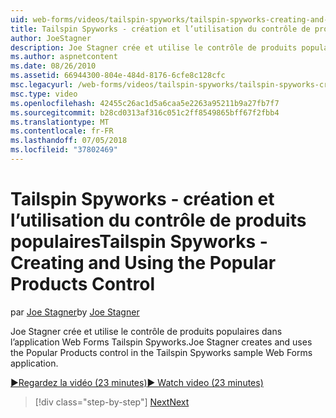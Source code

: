 ```yaml
---
uid: web-forms/videos/tailspin-spyworks/tailspin-spyworks-creating-and-using-the-popular-products-control
title: Tailspin Spyworks - création et l’utilisation du contrôle de produits populaires | Microsoft Docs
author: JoeStagner
description: Joe Stagner crée et utilise le contrôle de produits populaires dans l’application Web Forms Tailspin Spyworks.
ms.author: aspnetcontent
ms.date: 08/26/2010
ms.assetid: 66944300-804e-484d-8176-6cfe8c128cfc
msc.legacyurl: /web-forms/videos/tailspin-spyworks/tailspin-spyworks-creating-and-using-the-popular-products-control
msc.type: video
ms.openlocfilehash: 42455c26ac1d5a6caa5e2263a95211b9a27fb7f7
ms.sourcegitcommit: b28cd0313af316c051c2ff8549865bff67f2fbb4
ms.translationtype: MT
ms.contentlocale: fr-FR
ms.lasthandoff: 07/05/2018
ms.locfileid: "37802469"
---
```

<a name="tailspin-spyworks---creating-and-using-the-popular-products-control"></a><span data-ttu-id="97bbc-103">Tailspin Spyworks - création et l’utilisation du contrôle de produits populaires</span><span class="sxs-lookup"><span data-stu-id="97bbc-103">Tailspin Spyworks - Creating and Using the Popular Products Control</span></span>
====================
<span data-ttu-id="97bbc-104">par [Joe Stagner](https://github.com/JoeStagner)</span><span class="sxs-lookup"><span data-stu-id="97bbc-104">by [Joe Stagner](https://github.com/JoeStagner)</span></span>

<span data-ttu-id="97bbc-105">Joe Stagner crée et utilise le contrôle de produits populaires dans l’application Web Forms Tailspin Spyworks.</span><span class="sxs-lookup"><span data-stu-id="97bbc-105">Joe Stagner creates and uses the Popular Products control in the Tailspin Spyworks sample Web Forms application.</span></span>

[<span data-ttu-id="97bbc-106">&#9654;Regardez la vidéo (23 minutes)</span><span class="sxs-lookup"><span data-stu-id="97bbc-106">&#9654; Watch video (23 minutes)</span></span>](https://channel9.msdn.com/Blogs/ASP-NET-Site-Videos/tailspin-spyworks-creating-and-using-the-popular-products-control)

> [!div class="step-by-step"]
> [<span data-ttu-id="97bbc-107">Next</span><span class="sxs-lookup"><span data-stu-id="97bbc-107">Next</span></span>](tailspin-spyworks-implementing-and-using-the-also-purchased-control.md)
